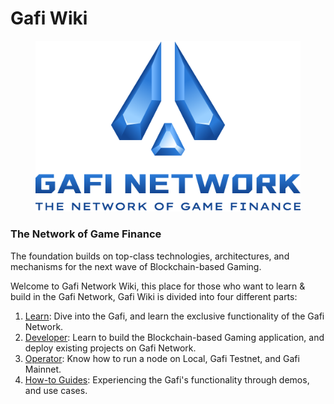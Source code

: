 # Gafi Wiki

<figure><img src=".gitbook/assets/3D_Blue_Stacked _Slogan.png" alt=""><figcaption></figcaption></figure>



### The Network of Game Finance

The foundation builds on top-class technologies, architectures, and mechanisms for the next wave of Blockchain-based Gaming.



Welcome to Gafi Network Wiki, this place for those who want to learn & build in the Gafi Network, Gafi Wiki is divided into four different parts:

1. [Learn](https://wiki.gafi.network/learn): Dive into the Gafi, and learn the exclusive functionality of the Gafi Network.
2. [Developer](https://wiki.gafi.network/developer): Learn to build the Blockchain-based Gaming application, and deploy existing projects on Gafi Network.
3. [Operator](https://wiki.gafi.network/operator): Know how to run a node on Local, Gafi Testnet, and Gafi Mainnet.
4. [How-to Guides](https://wiki.gafi.network/how-to-guides): Experiencing the Gafi's functionality through demos, and use cases.
